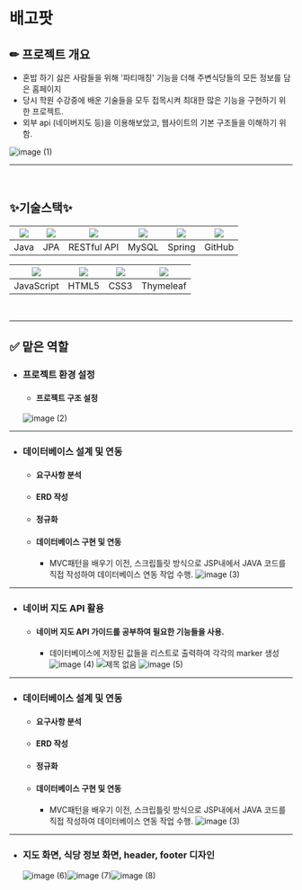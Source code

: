 # 배고팟

## ✏ 프로젝트 개요
- 혼밥 하기 싫은 사람들을 위해 '파티매칭' 기능을 더해 주변식당들의 모든 정보를 담은 홈페이지
- 당시 학원 수강중에 배운 기술들을 모두 접목시켜 최대한 많은 기능을 구현하기 위한 프로젝트.
- 외부 api (네이버지도 등)을 이용해보았고, 웹사이트의 기본 구조들을 이해하기 위함.
  
![image (1)](https://github.com/user-attachments/assets/f0201302-3581-48af-84d0-e76b8c2f3125)
<hr><br>

## ✨기술스택✨

|<img src="https://github.com/user-attachments/assets/e37eb89d-abd8-4b73-913a-970ef8ac2db4">|<img src="https://github.com/user-attachments/assets/0ca1da0e-40a4-463f-8c5f-c4eb59a6d1ef">|<img src="https://github.com/user-attachments/assets/2c166b50-46c8-4ae3-a911-16f7c952f7a1">|<img src="https://github.com/user-attachments/assets/656335a5-c1ac-4c03-b776-c79ad84ea36b">|<img src="https://github.com/user-attachments/assets/cd84b695-c17d-4b28-b031-0f30827ca785">|<img src="https://github.com/user-attachments/assets/04750eda-60a5-4b85-9fba-1870789c0677">
|:---:|:---:|:---:|:---:|:---:|:---:|
|Java|JPA|RESTful API|MySQL|Spring|GitHub|

|<img src="https://github.com/user-attachments/assets/57985638-3de9-45b8-9519-47b6c0f96342">|<img src="https://github.com/user-attachments/assets/ca92d296-cae7-46d6-9aea-c7ee41925eee">|<img src="https://github.com/user-attachments/assets/80a15ed0-7f5f-48c4-ae4e-1e18f717a824">|<img src="https://github.com/user-attachments/assets/30667665-8e8c-4887-9092-7e168e04a717">|
|:---:|:---:|:---:|:---:|
|JavaScript|HTML5|CSS3|Thymeleaf|
<br>
<hr>

## ✅ 맡은 역할
  - ### 프로젝트 환경 설정
      - #### 프로젝트 구조 설정
    ![image (2)](https://github.com/user-attachments/assets/a06d45d2-0558-4684-8b3a-6067366c8d1d)
  <hr>
    
  - ### 데이터베이스 설계 및 연동
      - #### 요구사항 분석
      - #### ERD 작성
      - #### 정규화
      - #### 데이터베이스 구현 및 연동
          - MVC패턴을 배우기 이전, 스크립틀릿 방식으로 JSP내에서 JAVA 코드를 직접 작성하여  데이터베이스 연동 작업 수행.
    ![image (3)](https://github.com/user-attachments/assets/31a2c71c-0ee3-4fb2-bdd1-f2779582465a)
  <hr>
    
  - ### 네이버 지도 API 활용
      - #### 네이버 지도 API 가이드를 공부하여 필요한 기능들을 사용.
        - 데이터베이스에 저장된 값들을 리스트로 출력하여 각각의 marker 생성 
      ![image (4)](https://github.com/user-attachments/assets/321c9189-ac33-4b37-8bba-26da1eb61669)
      ![제목 없음](https://github.com/user-attachments/assets/f318883c-660a-445d-84cd-e2380b27b1dc)
      ![image (5)](https://github.com/user-attachments/assets/e328e0c6-6130-4a45-8a4e-b7385bc5486a)
  <hr>

  - ### 데이터베이스 설계 및 연동
      - #### 요구사항 분석
      - #### ERD 작성
      - #### 정규화
      - #### 데이터베이스 구현 및 연동
          - MVC패턴을 배우기 이전, 스크립틀릿 방식으로 JSP내에서 JAVA 코드를 직접 작성하여  데이터베이스 연동 작업 수행.
    ![image (3)](https://github.com/user-attachments/assets/31a2c71c-0ee3-4fb2-bdd1-f2779582465a)
  <hr>

  - ### 지도 화면, 식당 정보 화면, header, footer 디자인
    ![image (6)](https://github.com/user-attachments/assets/3118458e-cf8e-4f69-9302-9daf52121a91)![image (7)](https://github.com/user-attachments/assets/8f94f86d-710e-4d9a-b5b3-dd1eedfb9570)![image (8)](https://github.com/user-attachments/assets/982f5bcc-8918-4221-bbcc-b5c8e4월)
